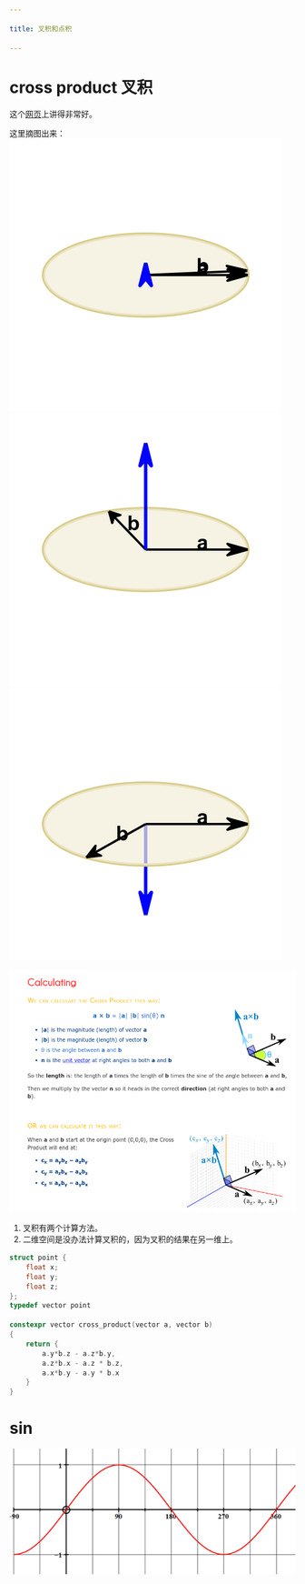 ```yaml
---

title: 叉积和点积

---
```


# cross product 叉积

这个[网页](https://www.mathsisfun.com/algebra/vectors-cross-product.html)上讲得非常好。

这里摘图出来：
![assets/img.png](assets/img.png)
![assets/img_1.png](assets/img_1.png)
![assets/img_2.png](assets/img_2.png)

![assets/img_3.png](assets/img_3.png)

1. 叉积有两个计算方法。
2. 二维空间是没办法计算叉积的，因为叉积的结果在另一维上。


```c++
struct point {
    float x;
    float y;
    float z;
};
typedef vector point

constexpr vector cross_product(vector a, vector b)
{
    return {
        a.y*b.z - a.z*b.y,
        a.z*b.x - a.z * b.z,
        a.x*b.y - a.y * b.x
    }
}

```

# sin
![assets/img_4.png](assets/img_5.png)


